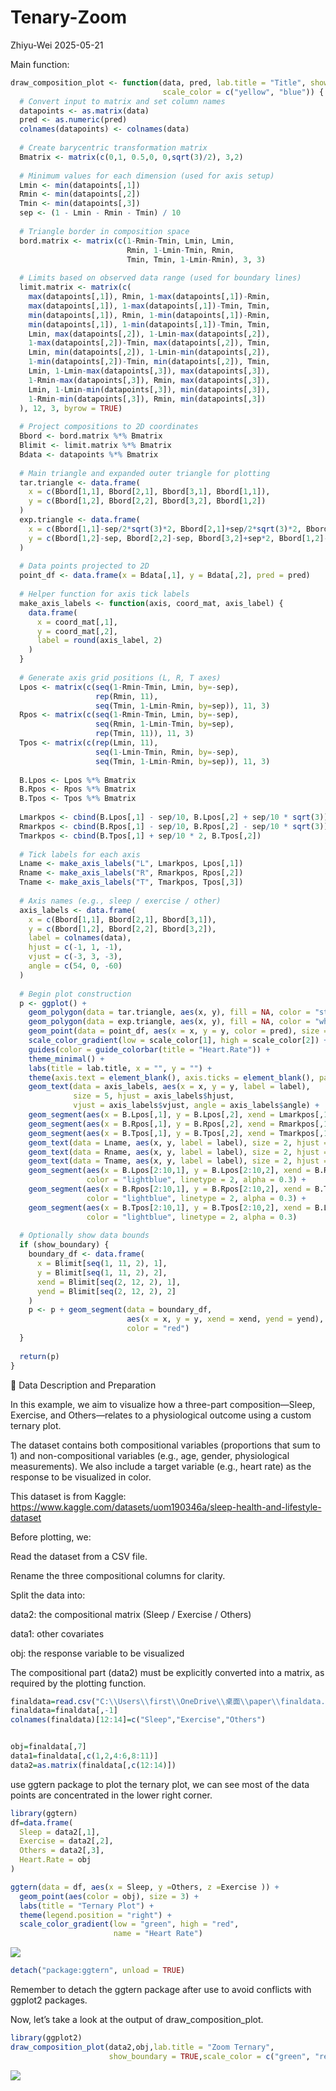 Tenary-Zoom
================
Zhiyu-Wei
2025-05-21

Main function:

``` r
draw_composition_plot <- function(data, pred, lab.title = "Title", show_boundary = FALSE,
                                  scale_color = c("yellow", "blue")) {
  # Convert input to matrix and set column names
  datapoints <- as.matrix(data)
  pred <- as.numeric(pred)
  colnames(datapoints) <- colnames(data)
  
  # Create barycentric transformation matrix
  Bmatrix <- matrix(c(0,1, 0.5,0, 0,sqrt(3)/2), 3,2)
  
  # Minimum values for each dimension (used for axis setup)
  Lmin <- min(datapoints[,1])
  Rmin <- min(datapoints[,2])
  Tmin <- min(datapoints[,3])
  sep <- (1 - Lmin - Rmin - Tmin) / 10
  
  # Triangle border in composition space
  bord.matrix <- matrix(c(1-Rmin-Tmin, Lmin, Lmin,
                          Rmin, 1-Lmin-Tmin, Rmin,
                          Tmin, Tmin, 1-Lmin-Rmin), 3, 3)
  
  # Limits based on observed data range (used for boundary lines)
  limit.matrix <- matrix(c(
    max(datapoints[,1]), Rmin, 1-max(datapoints[,1])-Rmin,
    max(datapoints[,1]), 1-max(datapoints[,1])-Tmin, Tmin,
    min(datapoints[,1]), Rmin, 1-min(datapoints[,1])-Rmin,
    min(datapoints[,1]), 1-min(datapoints[,1])-Tmin, Tmin,
    Lmin, max(datapoints[,2]), 1-Lmin-max(datapoints[,2]),
    1-max(datapoints[,2])-Tmin, max(datapoints[,2]), Tmin,
    Lmin, min(datapoints[,2]), 1-Lmin-min(datapoints[,2]),
    1-min(datapoints[,2])-Tmin, min(datapoints[,2]), Tmin,
    Lmin, 1-Lmin-max(datapoints[,3]), max(datapoints[,3]),
    1-Rmin-max(datapoints[,3]), Rmin, max(datapoints[,3]),
    Lmin, 1-Lmin-min(datapoints[,3]), min(datapoints[,3]),
    1-Rmin-min(datapoints[,3]), Rmin, min(datapoints[,3])
  ), 12, 3, byrow = TRUE)
  
  # Project compositions to 2D coordinates
  Bbord <- bord.matrix %*% Bmatrix
  Blimit <- limit.matrix %*% Bmatrix
  Bdata <- datapoints %*% Bmatrix
  
  # Main triangle and expanded outer triangle for plotting
  tar.triangle <- data.frame(
    x = c(Bbord[1,1], Bbord[2,1], Bbord[3,1], Bbord[1,1]),
    y = c(Bbord[1,2], Bbord[2,2], Bbord[3,2], Bbord[1,2])
  )
  exp.triangle <- data.frame(
    x = c(Bbord[1,1]-sep/2*sqrt(3)*2, Bbord[2,1]+sep/2*sqrt(3)*2, Bbord[3,1], Bbord[1,1]-sep/2*sqrt(3)*2),
    y = c(Bbord[1,2]-sep, Bbord[2,2]-sep, Bbord[3,2]+sep*2, Bbord[1,2]-sep)
  )
  
  # Data points projected to 2D
  point_df <- data.frame(x = Bdata[,1], y = Bdata[,2], pred = pred)
  
  # Helper function for axis tick labels
  make_axis_labels <- function(axis, coord_mat, axis_label) {
    data.frame(
      x = coord_mat[,1],
      y = coord_mat[,2],
      label = round(axis_label, 2)
    )
  }
  
  # Generate axis grid positions (L, R, T axes)
  Lpos <- matrix(c(seq(1-Rmin-Tmin, Lmin, by=-sep),
                   rep(Rmin, 11),
                   seq(Tmin, 1-Lmin-Rmin, by=sep)), 11, 3)
  Rpos <- matrix(c(seq(1-Rmin-Tmin, Lmin, by=-sep),
                   seq(Rmin, 1-Lmin-Tmin, by=sep),
                   rep(Tmin, 11)), 11, 3)
  Tpos <- matrix(c(rep(Lmin, 11),
                   seq(1-Lmin-Tmin, Rmin, by=-sep),
                   seq(Tmin, 1-Lmin-Rmin, by=sep)), 11, 3)
  
  B.Lpos <- Lpos %*% Bmatrix
  B.Rpos <- Rpos %*% Bmatrix
  B.Tpos <- Tpos %*% Bmatrix
  
  Lmarkpos <- cbind(B.Lpos[,1] - sep/10, B.Lpos[,2] + sep/10 * sqrt(3))
  Rmarkpos <- cbind(B.Rpos[,1] - sep/10, B.Rpos[,2] - sep/10 * sqrt(3))
  Tmarkpos <- cbind(B.Tpos[,1] + sep/10 * 2, B.Tpos[,2])
  
  # Tick labels for each axis
  Lname <- make_axis_labels("L", Lmarkpos, Lpos[,1])
  Rname <- make_axis_labels("R", Rmarkpos, Rpos[,2])
  Tname <- make_axis_labels("T", Tmarkpos, Tpos[,3])
  
  # Axis names (e.g., sleep / exercise / other)
  axis_labels <- data.frame(
    x = c(Bbord[1,1], Bbord[2,1], Bbord[3,1]),
    y = c(Bbord[1,2], Bbord[2,2], Bbord[3,2]),
    label = colnames(data),
    hjust = c(-1, 1, -1),
    vjust = c(-3, 3, -3),
    angle = c(54, 0, -60)
  )
  
  # Begin plot construction
  p <- ggplot() +
    geom_polygon(data = tar.triangle, aes(x, y), fill = NA, color = "steelblue1", alpha = 0.3) +
    geom_polygon(data = exp.triangle, aes(x, y), fill = NA, color = "white") +
    geom_point(data = point_df, aes(x = x, y = y, color = pred), size = 2, alpha = 0.8) +
    scale_color_gradient(low = scale_color[1], high = scale_color[2]) +
    guides(color = guide_colorbar(title = "Heart.Rate")) +
    theme_minimal() +
    labs(title = lab.title, x = "", y = "") +
    theme(axis.text = element_blank(), axis.ticks = element_blank(), panel.grid = element_blank()) +
    geom_text(data = axis_labels, aes(x = x, y = y, label = label),
              size = 5, hjust = axis_labels$hjust,
              vjust = axis_labels$vjust, angle = axis_labels$angle) +
    geom_segment(aes(x = B.Lpos[,1], y = B.Lpos[,2], xend = Lmarkpos[,1], yend = Lmarkpos[,2]), color = "lightblue") +
    geom_segment(aes(x = B.Rpos[,1], y = B.Rpos[,2], xend = Rmarkpos[,1], yend = Rmarkpos[,2]), color = "lightblue") +
    geom_segment(aes(x = B.Tpos[,1], y = B.Tpos[,2], xend = Tmarkpos[,1], yend = Tmarkpos[,2]), color = "lightblue") +
    geom_text(data = Lname, aes(x, y, label = label), size = 2, hjust = 1, vjust = 0, angle = -60) +
    geom_text(data = Rname, aes(x, y, label = label), size = 2, hjust = 1, vjust = 0, angle = 60) +
    geom_text(data = Tname, aes(x, y, label = label), size = 2, hjust = 0, vjust = 0, angle = 0) +
    geom_segment(aes(x = B.Lpos[2:10,1], y = B.Lpos[2:10,2], xend = B.Rpos[2:10,1], yend = B.Rpos[2:10,2]),
                 color = "lightblue", linetype = 2, alpha = 0.3) +
    geom_segment(aes(x = B.Rpos[2:10,1], y = B.Rpos[2:10,2], xend = B.Tpos[10:2,1], yend = B.Tpos[10:2,2]),
                 color = "lightblue", linetype = 2, alpha = 0.3) +
    geom_segment(aes(x = B.Tpos[2:10,1], y = B.Tpos[2:10,2], xend = B.Lpos[2:10,1], yend = B.Lpos[2:10,2]),
                 color = "lightblue", linetype = 2, alpha = 0.3)
  
  # Optionally show data bounds
  if (show_boundary) {
    boundary_df <- data.frame(
      x = Blimit[seq(1, 11, 2), 1],
      y = Blimit[seq(1, 11, 2), 2],
      xend = Blimit[seq(2, 12, 2), 1],
      yend = Blimit[seq(2, 12, 2), 2]
    )
    p <- p + geom_segment(data = boundary_df,
                          aes(x = x, y = y, xend = xend, yend = yend),
                          color = "red")
  }
  
  return(p)
}
```

📂 Data Description and Preparation

In this example, we aim to visualize how a three-part composition—Sleep,
Exercise, and Others—relates to a physiological outcome using a custom
ternary plot.

The dataset contains both compositional variables (proportions that sum
to 1) and non-compositional variables (e.g., age, gender, physiological
measurements). We also include a target variable (e.g., heart rate) as
the response to be visualized in color.

This dataset is from Kaggle:
<https://www.kaggle.com/datasets/uom190346a/sleep-health-and-lifestyle-dataset>

Before plotting, we:

Read the dataset from a CSV file.

Rename the three compositional columns for clarity.

Split the data into:

data2: the compositional matrix (Sleep / Exercise / Others)

data1: other covariates

obj: the response variable to be visualized

The compositional part (data2) must be explicitly converted into a
matrix, as required by the plotting function.

``` r
finaldata=read.csv("C:\\Users\\first\\OneDrive\\桌面\\paper\\finaldata.csv")
finaldata=finaldata[,-1]
colnames(finaldata)[12:14]=c("Sleep","Exercise","Others")


obj=finaldata[,7]
data1=finaldata[,c(1,2,4:6,8:11)]
data2=as.matrix(finaldata[,c(12:14)]) 
```

use ggtern package to plot the ternary plot, we can see most of the data
points are concentrated in the lower right corner.

``` r
library(ggtern)
df=data.frame(
  Sleep = data2[,1],
  Exercise = data2[,2],
  Others = data2[,3],
  Heart.Rate = obj
)

ggtern(data = df, aes(x = Sleep, y =Others, z =Exercise )) +
  geom_point(aes(color = obj), size = 3) +
  labs(title = "Ternary Plot") +
  theme(legend.position = "right") +
  scale_color_gradient(low = "green", high = "red",
                       name = "Heart Rate")
```

![](Zoom-Ternary_files/figure-gfm/unnamed-chunk-3-1.png)<!-- -->

``` r
detach("package:ggtern", unload = TRUE)
```

Remember to detach the ggtern package after use to avoid conflicts with
ggplot2 packages.

Now, let’s take a look at the output of draw_composition_plot.

``` r
library(ggplot2)
draw_composition_plot(data2,obj,lab.title = "Zoom Ternary",
                      show_boundary = TRUE,scale_color = c("green", "red"))
```

![](Zoom-Ternary_files/figure-gfm/unnamed-chunk-4-1.png)<!-- -->

